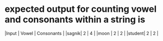 # expected output for counting vowel and consonants within a string is

|Input | Vowel | Consonants |
|sagnik| 2     |     4      |
|moon  | 2     |     2      |
|student| 2    |     2      |
